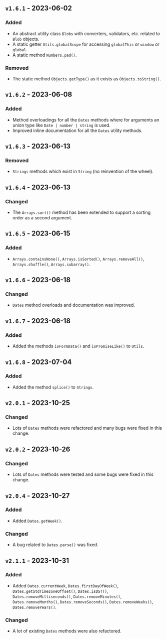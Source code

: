 ## `v1.6.1` - 2023-06-02

### Added
* An abstract utility class `Blobs` with converters, validators, etc. related to `Blob` objects.
* A static getter `Utils.globalScope` for accessing `globalThis` or `window` or `global`.
* A static method `Numbers.pad()`.

### Removed
* The static method `Objects.getType()` as it exists as `Objects.toString()`.

## `v1.6.2` - 2023-06-08
### Added
* Method overloadings for all the `Dates` methods where for arguments an union type like
`Date | number | string` is used.
* Improved inline documentation for all the `Dates` utility methods.

## `v1.6.3` - 2023-06-13
### Removed
* `Strings` methods which exist in `String` (no reinvention of the wheel).

## `v1.6.4` - 2023-06-13
### Changed
* The `Arrays.sort()` method has been extended to support a sorting order as a second argument.

## `v1.6.5` - 2023-06-15
### Added
* `Arrays.containsNone()`, `Arrays.isSorted()`, `Arrays.removeAll()`, `Arrays.shuffle()`, `Arrays.subarray()`.

## `v1.6.6` - 2023-06-18
### Changed
* `Dates` method overloads and documentation was improved.

## `v1.6.7` - 2023-06-18
### Added
* Added the methods `isFormData()` and `isPromiseLike()` to `Utils`.

## `v1.6.8` - 2023-07-04
### Added
* Added the method `splice()` to `Strings`.

## `v2.0.1` - 2023-10-25
### Changed
* Lots of `Dates` methods were refactored and many bugs were fixed in this change.

## `v2.0.2` - 2023-10-26
### Changed
* Lots of `Dates` methods were tested and some bugs were fixed in this change.

## `v2.0.4` - 2023-10-27
### Added
* Added `Dates.getWeek()`.
### Changed
* A bug related to `Dates.parse()` was fixed.

## `v2.1.1` - 2023-10-31
### Added
* Added `Dates.currentWeek`, `Dates.firstDayOfWeek()`, `Dates.getStdTimezoneOffset()`,
`Dates.isDST()`, `Dates.removeMilliseconds()`, `Dates.removeMinutes()`, `Dates.removeMonths()`,
`Dates.removeSeconds()`, `Dates.removeWeeks()`, `Dates.removeYears()`.
### Changed
* A lot of existing `Dates` methods were also refactored.